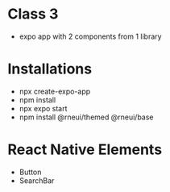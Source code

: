 # Class 3

- expo app with 2 components from 1 library

# Installations

- npx create-expo-app
- npm install
- npx expo start
- npm install @rneui/themed @rneui/base

# React Native Elements

- Button
- SearchBar
